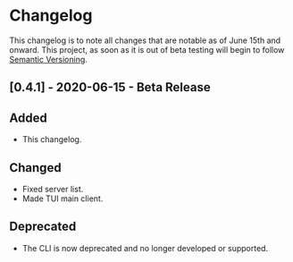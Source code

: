 # Changelog

This changelog is to note all changes that are notable as of June 15th and onward. This project, as soon as it is out of beta testing will begin to follow [Semantic Versioning](https://semver.org/spec/v2.0.0.html). 

## [0.4.1] - 2020-06-15 - Beta Release

## Added
- This changelog.

## Changed
- Fixed server list.
- Made TUI main client.

## Deprecated
- The CLI is now deprecated and no longer developed or supported.
